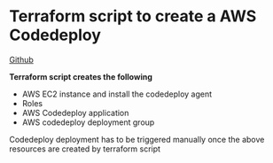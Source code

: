 # Terraform script to create a AWS Codedeploy

[Github](https://github.com/vigneshsweekaran/terraform/tree/main/aws/08-codedeploy/hello-world)

**Terraform script creates the following**
* AWS EC2 instance and install the codedeploy agent
* Roles
* AWS Codedeploy application
* AWS codedeploy deployment group

Codedeploy deployment has to be triggered manually once the above resources are created by terraform script
